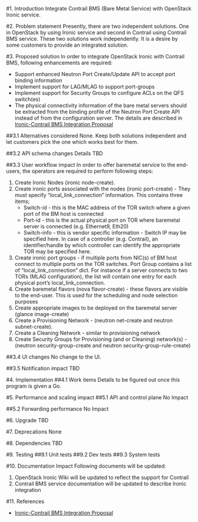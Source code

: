 
#1. Introduction
Integrate Contrail BMS (Bare Metal Service) with OpenStack Ironic service.

#2. Problem statement
Presently, there are two independent solutions. One in OpenStack by using Ironic service and second in Contrail using Contrail BMS service. These two solutions work independently. It is a desire by some customers to provide an integrated solution.

#3. Proposed solution
In order to integrate OpenStack Ironic with Contrail BMS, following enhancements are required:
* Support enhanced Neutron Port Create/Update API to accept port binding information
* Implement support for LAG/MLAG to support port-groups
* Implement support for Security Groups to configure ACLs on the QFS switch(es)
* The physical connectivity information of the bare metal servers should be extracted from the binding profile of the Neutron Port Create API instead of from the configuration server.
The details are described in [Ironic-Contrail BMS Integration Proposal](https://docs.google.com/document/d/1qAV_qLIJM9PNcSm_h_ag1J91zOXegSZYjcEA6BjdWhk/edit#heading=h.whds97hzqqe4a)

##3.1 Alternatives considered
None.
Keep both solutions independent and let customers pick the one which works best for them.

##3.2 API schema changes
Details TBD

##3.3 User workflow impact
In order to offer baremetal service to the end-users, the operators are required to perform following steps:

1. Create Ironic Nodes (ironic node-create).
2. Create ironic ports associated with the nodes (ironic port-create)  - They must specify “local_link_connection” information. This contains three items;
   * Switch-id - this is the MAC address of the TOR switch where a given port of the BM host is connected
   * Port-id - this is the actual physical port on TOR where baremetal server is connected (e.g. Ethernet9, Eth20)
   * Switch-info - this is vendor specific information - Switch IP may be specified here. In case of a controller (e.g. Contrail), an identifier/handle by which controller can identify the appropriate TOR may be specified here.
3. Create ironic port groups - if multiple ports from NIC(s) of BM host connect to multiple ports on the TOR switches. Port Group contains a list of “local_link_connection” dict. For instance if a server connects to two TORs (MLAG configuration), the list will contain one entry for each physical port’s local_link_connection.
4. Create baremetal flavors (nova flavor-create) - these flavors are visible to the end-user. This is used for the scheduling and node selection purposes
5. Create appropriate images to be deployed on the baremetal server (glance image-create)
6. Create a Provisioning Network - (neutron net-create and neutron subnet-create).
7. Create a Cleaning Network - similar to provisioning network
8. Create Security Groups for Provisioning (and or Cleaning) network(s) - (neutron security-group-create and neutron security-group-rule-create)


##3.4 UI changes
No change to the UI.

##3.5 Notification impact
TBD

#4. Implementation
##4.1 Work items
Details to be figured out once this program is given a Go.

#5. Performance and scaling impact
##5.1 API and control plane
No Impact

##5.2 Forwarding performance
No Impact

#6. Upgrade
TBD

#7. Deprecations
None

#8. Dependencies
TBD

#9. Testing
##9.1 Unit tests
##9.2 Dev tests
##9.3 System tests

#10. Documentation Impact
Following documents will be updated:
1. OpenStack Ironic Wiki will be updated to reflect the support for Contrail
2. Contrail BMS service documentation will be updated to describe Ironic integration

#11. References
* [Ironic-Contrail BMS Integration Proposal](https://docs.google.com/document/d/1qAV_qLIJM9PNcSm_h_ag1J91zOXegSZYjcEA6BjdWhk/edit#heading=h.whds97hzqqe4a)
